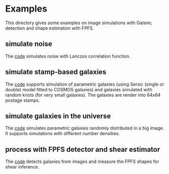 # Examples

This directory gives some examples on image simulations with Galsim; detection
and shape estimation with FPFS.

## simulate noise
The [code](./noiSim.py) simulates noise with Lanczos correlation function.

## simulate stamp-based galaxies
The [code](./cgcSimBasic.py) supports simulation of parametric galaxies (using
Sersic (single or double) model fitted to COSMOS galaxies) and galaxies
simulated with random knots (for very small galaxies). The galaxies are render
into 64x64 postage stamps.

## simulate galaxies in the universe
The [code](./cgcSimCosmo.py) simulates parametric galaxies randomly distributed
in a big image. It supports simulations with different number densities.

## process with FPFS detector and shear estimator
The [code](./processFPFS.py) detects galaxies from images and measure the FPFS
shapes for shear inference.
